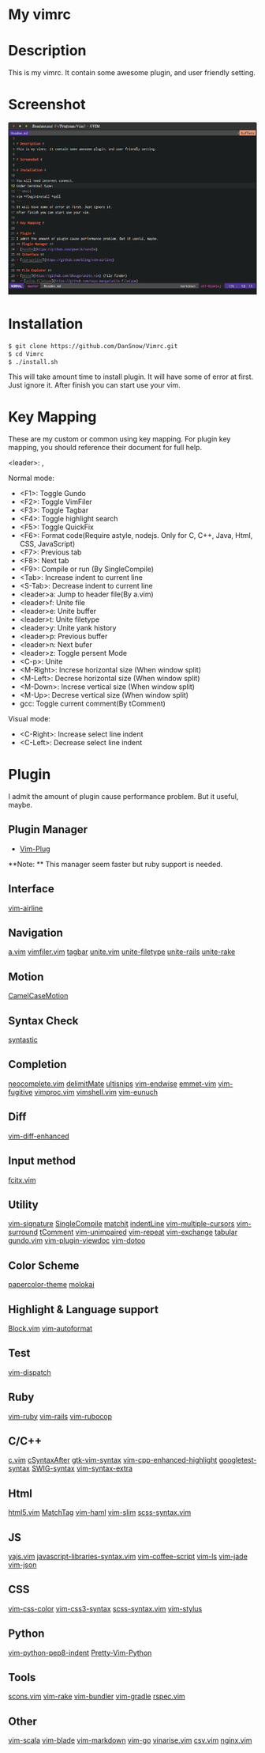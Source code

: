 My vimrc
=====

# Description #
This is my vimrc. It contain some awesome plugin, and user friendly setting.

# Screenshot #

![Screenshot](/screenshot/screenshot1.png?raw=1)

# Installation #

```shell
$ git clone https://github.com/DanSnow/Vimrc.git
$ cd Vimrc
$ ./install.sh
```

This will take amount time to install plugin.
It will have some of error at first. Just ignore it.
After finish you can start use your vim.

# Key Mapping #

These are my custom or common using key mapping. For plugin key mapping, you should reference their document for full help.

\<leader\>: ,

Normal mode:
- \<F1\>: Toggle Gundo
- \<F2\>: Toggle VimFiler
- \<F3\>: Toggle Tagbar
- \<F4\>: Toggle highlight search
- \<F5\>: Toggle QuickFix
- \<F6\>: Format code(Require astyle, nodejs. Only for C, C++, Java, Html, CSS, JavaScript)
- \<F7\>: Previous tab
- \<F8\>: Next tab
- \<F9\>: Compile or run (By SingleCompile)
- \<Tab>: Increase indent to current line
- \<S-Tab\>: Decrease indent to current line
- \<leader\>a: Jump to header file(By a.vim)
- \<leader\>f: Unite file
- \<leader\>e: Unite buffer
- \<leader\>t: Unite filetype
- \<leader\>y: Unite yank history
- \<leader\>p: Previous buffer
- \<leader\>n: Next bufer
- \<leader\>z: Toggle persent Mode
- \<C-p\>: Unite
- \<M-Right\>: Increse horizontal size (When window split)
- \<M-Left\>: Decrese horizontal size (When window split)
- \<M-Down\>: Increse vertical size (When window split)
- \<M-Up\>: Decrese vertical size (When window split)
- gcc: Toggle current comment(By tComment)

Visual mode:
- \<C-Right\>: Increase select line indent
- \<C-Left\>: Decrease select line indent

# Plugin #
I admit the amount of plugin cause performance problem. But it useful, maybe.
## Plugin Manager ##
- [Vim-Plug](https://github.com/junegunn/vim-plug)

**Note: ** This manager seem faster but ruby support is needed.


## Interface ##
[vim-airline](https://github.com/bling/vim-airline)

## Navigation ##
[a.vim](https://github.com/vim-scripts/a.vim)
[vimfiler.vim](https://github.com/Shougo/vimfiler.vim)
[tagbar](https://github.com/majutsushi/tagbar)
[unite.vim](https://github.com/Shougo/unite.vim)
[unite-filetype](https://github.com/osyo-manga/unite-filetype)
[unite-rails](https://github.com/basyura/unite-rails)
[unite-rake](https://github.com/ujihisa/unite-rake)

## Motion ##
[CamelCaseMotion](https://github.com/vim-scripts/CamelCaseMotion)

## Syntax Check ##
[syntastic](https://github.com/vim-scripts/syntastic)

## Completion ##
[neocomplete.vim](https://github.com/Shougo/neocomplete.vim)
[delimitMate](https://github.com/Raimondi/delimitMate)
[ultisnips](https://github.com/SirVer/ultisnips)
[vim-endwise](https://github.com/tpope/vim-endwise)
[emmet-vim](https://github.com/mattn/emmet-vim)
[vim-fugitive](https://github.com/tpope/vim-fugitive)
[vimproc.vim](https://github.com/Shougo/vimproc.vim)
[vimshell.vim](https://github.com/Shougo/vimshell.vim)
[vim-eunuch](https://github.com/tpope/vim-eunuch)

## Diff ##
[vim-diff-enhanced](https://github.com/chrisbra/vim-diff-enhanced)

## Input method ##
[fcitx.vim](https://github.com/vim-scripts/fcitx.vim)

## Utility ##
[vim-signature](https://github.com/kshenoy/vim-signature)
[SingleCompile](https://github.com/vim-scripts/SingleCompile)
[matchit](https://github.com/tmhedberg/matchit)
[indentLine](https://github.com/Yggdroot/indentLine)
[vim-multiple-cursors](https://github.com/terryma/vim-multiple-cursors)
[vim-surround](https://github.com/tpope/vim-surround)
[tComment](https://github.com/vim-scripts/tComment)
[vim-unimpaired](https://github.com/tpope/vim-unimpaired)
[vim-repeat](https://github.com/tpope/vim-repeat)
[vim-exchange](https://github.com/tommcdo/vim-exchange)
[tabular](https://github.com/godlygeek/tabular)
[gundo.vim](https://github.com/sjl/gundo.vim)
[vim-plugin-viewdoc](https://github.com/powerman/vim-plugin-viewdoc)
[vim-dotoo](https://github.com/dhruvasagar/vim-dotoo)

## Color Scheme ##
[papercolor-theme](https://github.com/NLKNguyen/papercolor-theme)
[molokai](https://github.com/tomasr/molokai)

## Highlight & Language support ##
[Block.vim](https://github.com/DanSnow/Block.vim)
[vim-autoformat](https://github.com/Chiel92/vim-autoformat)

## Test ##
[vim-dispatch](https://github.com/tpope/vim-dispatch)

## Ruby ##
[vim-ruby](https://github.com/vim-ruby/vim-ruby)
[vim-rails](https://github.com/tpope/vim-rails)
[vim-rubocop](https://github.com/ngmy/vim-rubocop)

## C/C++ ##
[c.vim](https://github.com/vim-scripts/c.vim)
[cSyntaxAfter](https://github.com/vim-scripts/cSyntaxAfter)
[gtk-vim-syntax](https://github.com/vim-scripts/gtk-vim-syntax)
[vim-cpp-enhanced-highlight](https://github.com/octol/vim-cpp-enhanced-highlight)
[googletest-syntax](https://github.com/ciaranm/googletest-syntax)
[SWIG-syntax](https://github.com/vim-scripts/SWIG-syntax)
[vim-syntax-extra](https://github.com/justinmk/vim-syntax-extra)

## Html ##
[html5.vim](https://github.com/othree/html5.vim)
[MatchTag](https://github.com/gregsexton/MatchTag)
[vim-haml](https://github.com/tpope/vim-haml)
[vim-slim](https://github.com/slim-template/vim-slim)
[scss-syntax.vim](https://github.com/cakebaker/scss-syntax.vim)

## JS ##
[yajs.vim](https://github.com/othree/yajs.vim)
[javascript-libraries-syntax.vim](https://github.com/othree/javascript-libraries-syntax.vim)
[vim-coffee-script](https://github.com/kchmck/vim-coffee-script)
[vim-ls](https://github.com/gkz/vim-ls)
[vim-jade](https://github.com/digitaltoad/vim-jade)
[vim-json](https://github.com/elzr/vim-json)

## CSS ##
[vim-css-color](https://github.com/ap/vim-css-color)
[vim-css3-syntax](https://github.com/hail2u/vim-css3-syntax)
[scss-syntax.vim](https://github.com/cakebaker/scss-syntax.vim)
[vim-stylus](https://github.com/wavded/vim-stylus)

## Python ##
[vim-python-pep8-indent](https://github.com/hynek/vim-python-pep8-indent)
[Pretty-Vim-Python](https://github.com/sentientmachine/Pretty-Vim-Python)

## Tools ##
[scons.vim](https://github.com/vim-scripts/scons.vim)
[vim-rake](https://github.com/tpope/vim-rake)
[vim-bundler](https://github.com/tpope/vim-bundler)
[vim-gradle](https://github.com/tfnico/vim-gradle)
[rspec.vim](https://github.com/keithbsmiley/rspec.vim)

## Other ##
[vim-scala](https://github.com/derekwyatt/vim-scala)
[vim-blade](https://github.com/xsbeats/vim-blade)
[vim-markdown](https://github.com/plasticboy/vim-markdown)
[vim-go](https://github.com/fatih/vim-go)
[vinarise.vim](https://github.com/Shougo/vinarise.vim)
[csv.vim](https://github.com/chrisbra/csv.vim)
[nginx.vim](https://github.com/vim-scripts/nginx.vim)

